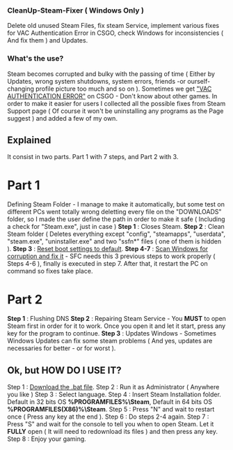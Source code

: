 ### CleanUp-Steam-Fixer ( Windows Only )
Delete old unused Steam Files, fix steam Service, implement various fixes for VAC Authentication Error in CSGO, check Windows for inconsistencies ( And fix them ) and Updates.

### What's the use?
Steam becomes corrupted and bulky with the passing of time ( Either by Updates, wrong system shutdowns, system errors, friends -or ourself- changing profile picture too much and so on ). Sometimes we get ["VAC AUTHENTICATION ERROR"](https://support.steampowered.com/kb_article.php?ref=2117-ILZV-2837) on CSGO - Don't know about other games.
In order to make it easier for users I collected all the possible fixes from Steam Support page ( Of course it won't be uninstalling any programs as the Page suggest ) and added a few of my own.

## Explained
It consist in two parts. Part 1 with 7 steps, and Part 2 with 3.

# Part 1
Defining Steam Folder - I manage to make it automatically, but some test on different PCs went totally wrong deletting every file on the "DOWNLOADS" folder, so I made the user define the path in order to make it safe ( Including a check for "Steam.exe", just in case )
**Step 1** : Closes Steam.
**Step 2** : Clean Steam folder ( Deletes everything except "config", "steamapps", "userdata", "steam.exe", "uninstaller.exe" and two "ssfn*" files ( one of them is hidden ).
**Step 3** : [Reset boot settings to default](https://support.steampowered.com/kb_article.php?ref=2117-ILZV-2837#default).
**Step 4-7** : [Scan Windows for corruption and fix it](https://support.steampowered.com/kb_article.php?ref=2117-ILZV-2837#files) - SFC needs this 3 previous steps to work properly ( Steps 4-6 ), finally is executed in step 7.
After that, it restart the PC on command so fixes take place.

# Part 2
**Step 1** : Flushing DNS
**Step 2** : Repairing Steam Service - You **MUST** to open Steam first in order for it to work. Once you open it and let it start, press any key for the program to continue.
**Step 3** : Updates Windows - Sometimes Windows Updates can fix some steam problems ( And yes, updates are necessaries for better - or for worst ).

## Ok, but HOW DO I USE IT?
Step 1 : [Download the .bat file](../../releases/latest).
Step 2 : Run it as Administrator ( Anywhere you like )
Step 3 : Select language.
Step 4 : Insert Steam Installation folder. Default in 32 bits OS **%PROGRAMFILES%\Steam**, Default in 64 bits OS **%PROGRAMFILES(X86)%\Steam**.
Step 5 : Press "N" and wait to restart once ( Press any key at the end ).
Step 6 : Do steps 2-4 again.
Step 7 : Press "S" and wait for the console to tell you when to open Steam. Let it **FULLY** open ( It will need to redownload its files ) and then press any key.
Step 8 : Enjoy your gaming.
